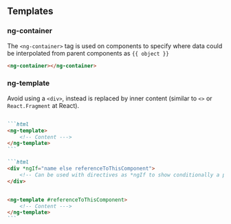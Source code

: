 ## Templates

### ng-container

The `<ng-container>` tag is used on components to specify where data could be interpolated from parent components as `{{ object }}`
```html
<ng-container></ng-container>
```

### ng-template

Avoid using a `<div>`, instead is replaced by inner content (similar to `<>` or `React.Fragment` at React).

````md magic-move

```html
<ng-template>
    <!-- Content --->
</ng-template>
```

```html
<div *ngIf="name else referenceToThisComponent">
    <!-- Can be used with directives as *ngIf to show conditionally a part of the page --->
</div>


<ng-template #referenceToThisComponent>
    <!-- Content --->
</ng-template>
```
````

